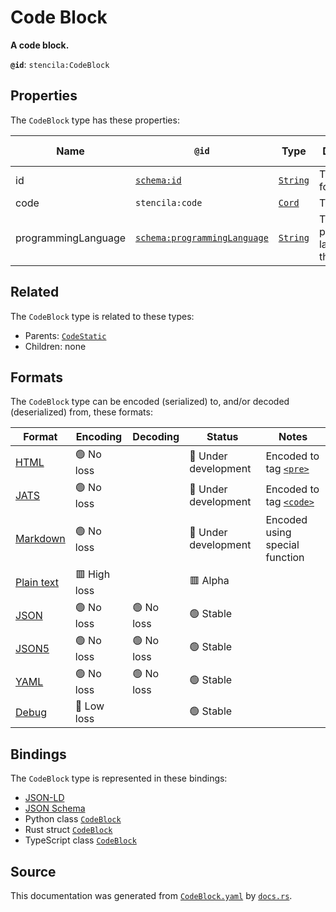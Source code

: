 # Code Block

**A code block.**

**`@id`**: `stencila:CodeBlock`

## Properties

The `CodeBlock` type has these properties:

| Name                | `@id`                                                                  | Type                                                                                            | Description                           | Inherited from                                                                                           |
| ------------------- | ---------------------------------------------------------------------- | ----------------------------------------------------------------------------------------------- | ------------------------------------- | -------------------------------------------------------------------------------------------------------- |
| id                  | [`schema:id`](https://schema.org/id)                                   | [`String`](https://github.com/stencila/stencila/blob/main/docs/reference/schema/data/string.md) | The identifier for this item          | [`Entity`](https://github.com/stencila/stencila/blob/main/docs/reference/schema/other/entity.md)         |
| code                | `stencila:code`                                                        | [`Cord`](https://github.com/stencila/stencila/blob/main/docs/reference/schema/data/cord.md)     | The code.                             | [`CodeStatic`](https://github.com/stencila/stencila/blob/main/docs/reference/schema/code/code-static.md) |
| programmingLanguage | [`schema:programmingLanguage`](https://schema.org/programmingLanguage) | [`String`](https://github.com/stencila/stencila/blob/main/docs/reference/schema/data/string.md) | The programming language of the code. | [`CodeStatic`](https://github.com/stencila/stencila/blob/main/docs/reference/schema/code/code-static.md) |

## Related

The `CodeBlock` type is related to these types:

- Parents: [`CodeStatic`](https://github.com/stencila/stencila/blob/main/docs/reference/schema/code/code-static.md)
- Children: none

## Formats

The `CodeBlock` type can be encoded (serialized) to, and/or decoded (deserialized) from, these formats:

| Format                                                                                        | Encoding       | Decoding     | Status                 | Notes                                                                                             |
| --------------------------------------------------------------------------------------------- | -------------- | ------------ | ---------------------- | ------------------------------------------------------------------------------------------------- |
| [HTML](https://github.com/stencila/stencila/blob/main/docs/reference/formats/html.md)         | 🟢 No loss      |              | 🚧 Under development    | Encoded to tag [`<pre>`](https://developer.mozilla.org/en-US/docs/Web/HTML/Element/pre)           |
| [JATS](https://github.com/stencila/stencila/blob/main/docs/reference/formats/jats.md)         | 🟢 No loss      |              | 🚧 Under development    | Encoded to tag [`<code>`](https://jats.nlm.nih.gov/articleauthoring/tag-library/1.3/element/code) |
| [Markdown](https://github.com/stencila/stencila/blob/main/docs/reference/formats/markdown.md) | 🟢 No loss      |              | 🚧 Under development    | Encoded using special function                                                                    |
| [Plain text](https://github.com/stencila/stencila/blob/main/docs/reference/formats/text.md)   | 🟥 High loss    |              | 🟥 Alpha                |                                                                                                   |
| [JSON](https://github.com/stencila/stencila/blob/main/docs/reference/formats/json.md)         | 🟢 No loss      | 🟢 No loss    | 🟢 Stable               |                                                                                                   |
| [JSON5](https://github.com/stencila/stencila/blob/main/docs/reference/formats/json5.md)       | 🟢 No loss      | 🟢 No loss    | 🟢 Stable               |                                                                                                   |
| [YAML](https://github.com/stencila/stencila/blob/main/docs/reference/formats/yaml.md)         | 🟢 No loss      | 🟢 No loss    | 🟢 Stable               |                                                                                                   |
| [Debug](https://github.com/stencila/stencila/blob/main/docs/reference/formats/debug.md)       | 🔷 Low loss     |              | 🟢 Stable               |                                                                                                   |

## Bindings

The `CodeBlock` type is represented in these bindings:

- [JSON-LD](https://stencila.dev/CodeBlock.jsonld)
- [JSON Schema](https://stencila.dev/CodeBlock.schema.json)
- Python class [`CodeBlock`](https://github.com/stencila/stencila/blob/main/python/stencila/types/code_block.py)
- Rust struct [`CodeBlock`](https://github.com/stencila/stencila/blob/main/rust/schema/src/types/code_block.rs)
- TypeScript class [`CodeBlock`](https://github.com/stencila/stencila/blob/main/typescript/src/types/CodeBlock.ts)

## Source

This documentation was generated from [`CodeBlock.yaml`](https://github.com/stencila/stencila/blob/main/schema/CodeBlock.yaml) by [`docs.rs`](https://github.com/stencila/stencila/blob/main/rust/schema-gen/src/docs.rs).